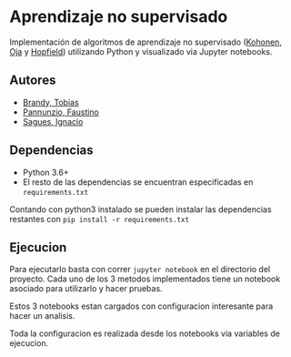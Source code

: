 # Aprendizaje no supervisado

Implementación de algoritmos de aprendizaje no supervisado ([Kohonen](https://en.wikipedia.org/wiki/Self-organizing_map), [Oja](https://en.wikipedia.org/wiki/Oja%27s_rule) y [Hopfield](https://en.wikipedia.org/wiki/Hopfield_network)) utilizando Python y visualizado via Jupyter notebooks.

## Autores

- [Brandy, Tobias](https://github.com/tobiasbrandy)
- [Pannunzio, Faustino](https://github.com/Fpannunzio)
- [Sagues, Ignacio](https://github.com/isagues)

## Dependencias

- Python 3.6+
- El resto de las dependencias se encuentran especificadas en `requirements.txt`

Contando con python3 instalado se pueden instalar las dependencias restantes con `pip install -r requirements.txt`

## Ejecucion

Para ejecutarlo basta con correr `jupyter notebook` en el directorio del proyecto. Cada uno de los 3 metodos implementados tiene un notebook asociado para utilizarlo y hacer pruebas.

Estos 3 notebooks estan cargados con configuracion interesante para hacer un analisis.

Toda la configuracion es realizada desde los notebooks via variables de ejecucion.